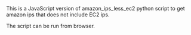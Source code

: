 This is a JavaScript version of amazon_ips_less_ec2 python script to get amazon ips that does not include EC2 ips.

The script can be run from browser.